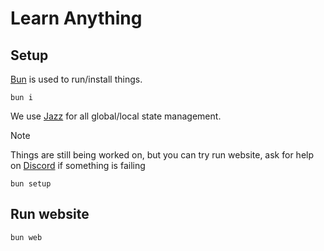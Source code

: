 # Learn Anything

## Setup

[Bun](https://bun.sh) is used to run/install things.

```
bun i
```

We use [Jazz](https://jazz.tools/) for all global/local state management.

> [!NOTE]
> Things are still being worked on, but you can try run website, ask for help on [Discord](https://discord.gg/bxtD8x6aNF) if something is failing

```
bun setup
```

## Run website

```
bun web
```
